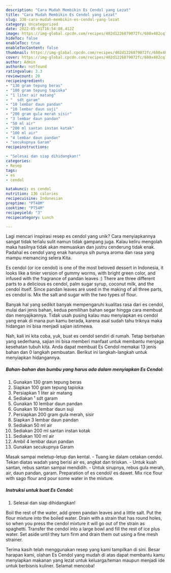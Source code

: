 ```yaml
---
description: "Cara Mudah Membikin Es Cendol yang Lezat"
title: "Cara Mudah Membikin Es Cendol yang Lezat"
slug: 330-cara-mudah-membikin-es-cendol-yang-lezat
category: Uncategorized
date: 2022-05-01T16:54:08.412Z
image: https://img-global.cpcdn.com/recipes/402d1226879072fc/680x482cq70/es-cendol-foto-resep-utama.jpg
hideToc: false
enableToc: true
enableTocContent: false
thumbnail: https://img-global.cpcdn.com/recipes/402d1226879072fc/680x482cq70/es-cendol-foto-resep-utama.jpg
cover: https://img-global.cpcdn.com/recipes/402d1226879072fc/680x482cq70/es-cendol-foto-resep-utama.jpg
author: Admin
authorAv: notfound
ratingvalue: 3.3
reviewcount: 20
recipeingredient:
- "130 gram tepung beras"
- "100 gram tepung tapioka"
- "1 liter air matang"
- "  sdt garam"
- "10 lembar daun pandan"
- "10 lembar daun suji"
- "200 gram gula merah sisir"
- "3 lembar daun pandan"
- "50 ml air"
- "200 ml santan instan kotak"
- "100 ml air"
- "4 lembar daun pandan"
- "secukupnya Garam"
recipeinstructions:

- "Selesai dan siap dihidangkan!"
categories:
- Resep
tags:
- es
- cendol

katakunci: es cendol 
nutrition: 136 calories
recipecuisine: Indonesian
preptime: "PT40M"
cooktime: "PT54M"
recipeyield: "3"
recipecategory: Lunch

---
```





Lagi mencari inspirasi resep es cendol yang unik? Cara menyiapkannya sangat tidak terlalu sulit namun tidak gampang juga. Kalau keliru mengolah maka hasilnya tidak akan memuaskan dan justru cenderung tidak enak. Padahal es cendol yang enak harusnya sih punya aroma dan rasa yang mampu memancing selera Kita.





Es cendol (or ice cendol) is one of the most beloved dessert in Indonesia, it looks like a tinier version of gummy worms, with bright green color, and infused with the fragrance of pandan leaves :) There are three different parts to a delicious es cendol, palm sugar syrup, coconut milk, and the cendol itself. Since pandan leaves are used in the making of all three parts, es cendol is. Mix the salt and sugar with the two types of flour.

Banyak hal yang sedikit banyak mempengaruhi kualitas rasa dari es cendol, mulai dari jenis bahan, kedua pemilihan bahan segar hingga cara membuat dan menyajikannya. Tidak usah pusing kalau mau menyiapkan es cendol yang enak di mana pun kamu berada, karena asal sudah tahu triknya maka hidangan ini bisa menjadi sajian istimewa.






Nah, kali ini kita coba, yuk, buat es cendol sendiri di rumah. Tetap berbahan yang sederhana, sajian ini bisa memberi manfaat untuk membantu menjaga kesehatan tubuh kita. Anda dapat membuat Es Cendol memakai 13 jenis bahan dan 0 langkah pembuatan. Berikut ini langkah-langkah untuk menyiapkan hidangannya.

<!--inarticleads1-->

##### Bahan-bahan dan bumbu yang harus ada dalam menyiapkan Es Cendol:

1. Gunakan 130 gram tepung beras
1. Siapkan 100 gram tepung tapioka
1. Persiapkan 1 liter air matang
1. Sediakan  ¹ sdt garam
1. Gunakan 10 lembar daun pandan
1. Gunakan 10 lembar daun suji
1. Persiapkan 200 gram gula merah, sisir
1. Siapkan 3 lembar daun pandan
1. Sediakan 50 ml air
1. Sediakan 200 ml santan instan kotak
1. Sediakan 100 ml air
1. Ambil 4 lembar daun pandan
1. Gunakan secukupnya Garam


Masak sampai meletup-letup dan kental. - Tuang ke dalam cetakan cendol. Tekan diatas wadah yang berisi air es, angkat dan tiriskan. - Untuk kuah santan, rebus santan sampai mendidih. - Untuk sirupnya, rebus gula merah, air, daun pandan, garam. Preparation of es cendol/ es dawet. Mix rice flour with sago flour and pour some water in the mixture. 

<!--inarticleads2-->

##### Instruksi untuk buat Es Cendol:


1. Selesai dan siap dihidangkan!

Boil the rest of the water, add green pandan leaves and a little salt. Put the flour mixture into the boiled water. Drain with a strain that has round holes, so when you press the cendol mixture it will go out of the strain as spaghetti. Transfer the cendol into a large bowl and fill the rest of ice plus water. Set aside until they turn firm and drain them out using a fine mesh strainer. 

Terima kasih telah menggunakan resep yang kami tampilkan di sini. Besar harapan kami, olahan Es Cendol yang mudah di atas dapat membantu kamu menyiapkan makanan yang lezat untuk keluarga/teman maupun menjadi ide untuk berbisnis kuliner. Selamat mencoba!
